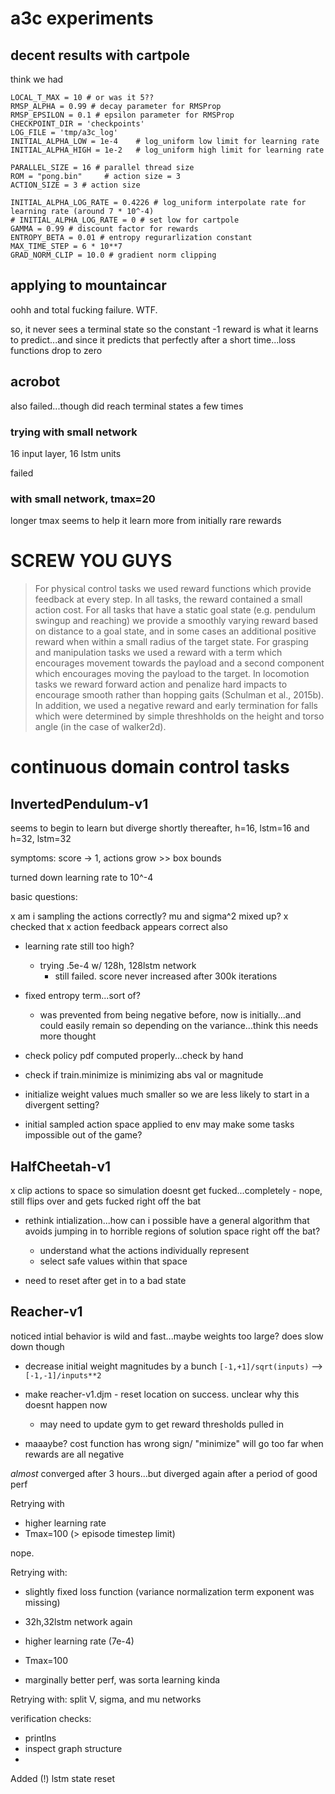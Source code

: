 # a3c experiments



## decent results with cartpole

think we had


    LOCAL_T_MAX = 10 # or was it 5??
    RMSP_ALPHA = 0.99 # decay parameter for RMSProp
    RMSP_EPSILON = 0.1 # epsilon parameter for RMSProp
    CHECKPOINT_DIR = 'checkpoints'
    LOG_FILE = 'tmp/a3c_log'
    INITIAL_ALPHA_LOW = 1e-4    # log_uniform low limit for learning rate
    INITIAL_ALPHA_HIGH = 1e-2   # log_uniform high limit for learning rate

    PARALLEL_SIZE = 16 # parallel thread size
    ROM = "pong.bin"     # action size = 3
    ACTION_SIZE = 3 # action size

    INITIAL_ALPHA_LOG_RATE = 0.4226 # log_uniform interpolate rate for learning rate (around 7 * 10^-4)
    # INITIAL_ALPHA_LOG_RATE = 0 # set low for cartpole
    GAMMA = 0.99 # discount factor for rewards
    ENTROPY_BETA = 0.01 # entropy regurarlization constant
    MAX_TIME_STEP = 6 * 10**7
    GRAD_NORM_CLIP = 10.0 # gradient norm clipping



## applying to mountaincar

oohh and total fucking failure. WTF.


so, it never sees a terminal state so the constant -1 reward is what it learns to predict...and since it predicts that perfectly after a short time...loss functions drop to zero




## acrobot

also failed...though did reach terminal states a few times


### trying with small network

16 input layer, 16 lstm units


failed

### with small network, tmax=20

longer tmax seems to help it learn more from initially rare rewards



# SCREW YOU GUYS


> For physical control tasks we used reward functions which provide feedback at every step. In all
tasks, the reward contained a small action cost. For all tasks that have a static goal state (e.g.
pendulum swingup and reaching) we provide a smoothly varying reward based on distance to a goal
state, and in some cases an additional positive reward when within a small radius of the target state.
For grasping and manipulation tasks we used a reward with a term which encourages movement
towards the payload and a second component which encourages moving the payload to the target. In
locomotion tasks we reward forward action and penalize hard impacts to encourage smooth rather
than hopping gaits (Schulman et al., 2015b). In addition, we used a negative reward and early
termination for falls which were determined by simple threshholds on the height and torso angle (in
the case of walker2d).




# continuous domain control tasks


## InvertedPendulum-v1

seems to begin to learn but diverge shortly thereafter, h=16, lstm=16 and h=32, lstm=32

symptoms: score -> 1, actions grow >> box bounds

turned down learning rate to 10^-4


basic questions:

x am i sampling the actions correctly? mu and sigma^2 mixed up?
  x checked that
x action feedback appears correct also
- learning rate still too high?
    - trying .5e-4 w/ 128h, 128lstm network
        - still failed. score never increased after 300k iterations
- fixed entropy term...sort of?
    - was prevented from being negative before, now is initially...and could easily remain so depending on the variance...think this needs more thought

- check policy pdf computed properly...check by hand

- check if train.minimize is minimizing abs val or magnitude


- initialize weight values much smaller so we are less likely to start in a divergent setting?


- initial sampled action space applied to env may make some tasks impossible out of the game?

## HalfCheetah-v1

x clip actions to space so simulation doesnt get fucked...completely
    - nope, still flips over and gets fucked right off the bat

- rethink intialization...how can i possible have a general algorithm that avoids jumping in to horrible regions of solution space right off the bat?
    - understand what the actions individually represent
    - select safe values within that space

- need to reset after get in to a bad state

## Reacher-v1


noticed intial behavior is wild and fast...maybe weights too large?
does slow down though

- decrease initial weight magnitudes by a bunch
  `[-1,+1]/sqrt(inputs)` --> `[-1,-1]/inputs**2`

- make reacher-v1.djm - reset location on success. unclear why this doesnt happen now

    - may need to update gym to get reward thresholds pulled in


- maaaybe? cost function has wrong sign/ "minimize" will go too far when rewards are all negative


*almost* converged after 3 hours...but diverged again after a period of good perf


Retrying with

- higher learning rate
- Tmax=100 (> episode timestep limit)

nope.

Retrying with:

- slightly fixed loss function (variance normalization term exponent was missing)
- 32h,32lstm network again
- higher learning rate (7e-4)
- Tmax=100

- marginally better perf, was sorta learning kinda



Retrying with: split V, sigma, and mu networks



verification checks:

- printlns
- inspect graph structure
-


Added (!) lstm state reset
